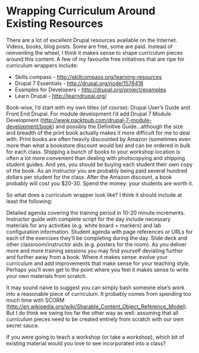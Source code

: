 # Wrapping Curriculum Around Existing Resources

There are a lot of excellent Drupal resources available on the Internet. Videos, books, blog posts. Some are free, some are paid. Instead of reinventing the wheel, I think it makes sense to shape curriculum pieces around this content. A few of my favourite free initiatives that are ripe for curriculum wrappers include:

- Skills compass - http://skillcompass.org/learning-resources
- Drupal 7 Essentials - http://drupal.org/node/1576418
- Examples for Developers - http://drupal.org/project/examples
- Learn Drupal - http://learndrupal.org/

Book-wise, I’d start with my own titles (of course): Drupal User’s Guide and Front End Drupal. For module development I’d add Drupal 7 Module Development (http://www.packtpub.com/drupal-7-module-development/book) and possibly the Definitive Guide…although the size and breadth of the print book actually makes it more difficult for me to deal with. Print books are often heavily discounted by Amazon (sometimes even more than what a bookstore discount would be) and can be ordered in bulk for each class. Shipping a bunch of books to your workshop location is often a lot more convenient than dealing with photocopying and shipping student guides. And yes, you should be buying each student their own copy of the book. As an instructor you are probably being paid several hundred dollars per student for the class. After the Amazon discount, a book probably will cost you $20-30. Spend the money: your students are worth it.

So what does a curriculum wrapper look like? I think it should include at least the following:

Detailed agenda covering the training period in 10-20 minute increments.
Instructor guide with complete script for the day include necessary materials for any activities (e.g. white board + markers) and lab configuration information.
Student agenda with page references or URLs for each of the exercises they’ll be completing during the day.
Slide deck and other classroom/instructor aids (e.g. posters for the room).
As you deliver more and more training sessions you may find yourself deviating further and further away from a book. Where it makes sense: evolve your curriculum and add improvements that make sense for your teaching style. Perhaps you’ll even get to the point where you feel it makes sense to write your own materials from scratch.

It may sound naive to suggest you can simply bash someone else’s work into a reasonable piece of curriculum. It probably comes from spending too much time with SCORM (http://en.wikipedia.org/wiki/Sharable_Content_Object_Reference_Model). But I do think we swing too far the other way as well: assuming that all curriculum pieces need to be created entirely from scratch with our own secret sauce.

If you were going to teach a workshop (or take a workshop), which bit of existing material would you love to see incorporated into a class?
